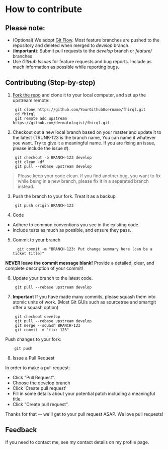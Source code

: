 # How to contribute

## Please note:

* (Optional) We adopt [Git Flow](https://www.atlassian.com/git/tutorials/comparing-workflows/gitflow-workflow). Most feature branches are pushed to the repository and deleted when merged to *develop* branch.
* (**Important**): Submit pull requests to the *develop* branch or *feature/* branches
* Use *GitHub Issues* for feature requests and bug reports. Include as much information as possible while reporting bugs.  


## Contributing (Step-by-step)

1. [Fork the repo](http://help.github.com/fork-a-repo) and clone it to your local computer, and set up the upstream remote:

        git clone https://github.com/YourGithubUsername/fhirql.git
        cd fhirql
        git remote add upstream https://github.com/dermatologist/fhirql.git

2. Checkout out a new local branch based on your master and update it to the latest (TRUNK-123 is the branch name, You can name it whatever you want. Try to give it a meaningful name. If you are fixing an issue, please include the issue #).

        git checkout -b BRANCH-123 develop
        git clean -df
        git pull --rebase upstream develop

 > Please keep your code clean. If you find another bug, you want to fix while being in a new branch, please fix it in a separated branch instead.

3. Push the branch to your fork. Treat it as a backup.

        git push origin BRANCH-123

4. Code

  * Adhere to common conventions you see in the existing code.
  * Include tests as much as possible, and ensure they pass.

5. Commit to your branch

         git commit -m "BRANCH-123: Put change summary here (can be a ticket title)"

  **NEVER leave the commit message blank!** Provide a detailed, clear, and complete description of your commit!

6. Update your branch to the latest code.
  
        git pull --rebase upstream develop

7. **Important** If you have made many commits, please squash them into atomic units of work. (Most Git GUIs such as sourcetree and smartgit offer a squash option)

       
        git checkout develop
        git pull --rebase upstream develop
        git merge --squash BRANCH-123
        git commit -m "fix: 123"

  Push changes to your fork:

        git push

8. Issue a Pull Request

  In order to make a pull request:
  * Click "Pull Request".
  * Choose the develop branch
  * Click 'Create pull request'
  * Fill in some details about your potential patch including a meaningful title.
  * Click "Create pull request".

  Thanks for that -- we'll get to your pull request ASAP. We love pull requests!

## Feedback

   If you need to contact me, see my contact details on my profile page.
